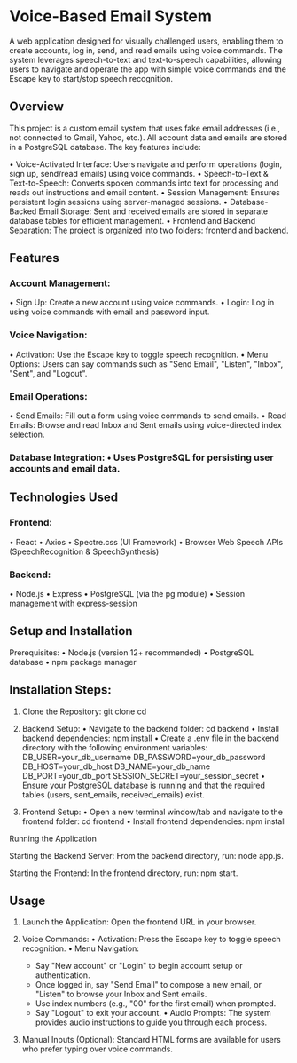 # Voice-Based Email System

A web application designed for visually challenged users, enabling them to create accounts, log in, send, and read emails using voice commands. The system leverages speech-to-text and text-to-speech capabilities, allowing users to navigate and operate the app with simple voice commands and the Escape key to start/stop speech recognition.

## Overview

This project is a custom email system that uses fake email addresses (i.e., not connected to Gmail, Yahoo, etc.). All account data and emails are stored in a PostgreSQL database. The key features include:

• Voice-Activated Interface: Users navigate and perform operations (login, sign up, send/read emails) using voice commands.
 • Speech-to-Text & Text-to-Speech: Converts spoken commands into text for processing and reads out instructions and email content.
 • Session Management: Ensures persistent login sessions using server-managed sessions.
 • Database-Backed Email Storage: Sent and received emails are stored in separate database tables for efficient management.
 • Frontend and Backend Separation: The project is organized into two folders: frontend and backend.


## Features

### Account Management: 
• Sign Up: Create a new account using voice commands. 
• Login: Log in using voice commands with email and password input.

### Voice Navigation: 
• Activation: Use the Escape key to toggle speech recognition. 
• Menu Options: Users can say commands such as "Send Email", "Listen", "Inbox", "Sent", and "Logout".

### Email Operations: 
• Send Emails: Fill out a form using voice commands to send emails.
• Read Emails: Browse and read Inbox and Sent emails using voice-directed index selection.

### Database Integration: • Uses PostgreSQL for persisting user accounts and email data.


## Technologies Used

### Frontend: 
• React 
• Axios • Spectre.css (UI Framework) 
• Browser Web Speech APIs (SpeechRecognition & SpeechSynthesis)

### Backend:
• Node.js
• Express
• PostgreSQL (via the pg module) 
• Session management with express-session


## Setup and Installation

Prerequisites: 
• Node.js (version 12+ recommended) 
• PostgreSQL database 
• npm package manager

## Installation Steps:

1. Clone the Repository: 
git clone <repository-url> 
cd <repository-directory>


2. Backend Setup: 
• Navigate to the backend folder: cd backend 
• Install backend dependencies: npm install 
• Create a .env file in the backend directory with the following environment variables:        DB_USER=your_db_username DB_PASSWORD=your_db_password DB_HOST=your_db_host DB_NAME=your_db_name DB_PORT=your_db_port SESSION_SECRET=your_session_secret 
• Ensure your PostgreSQL database is running and that the required tables (users, sent_emails, received_emails) exist.


3. Frontend Setup: 
• Open a new terminal window/tab and navigate to the frontend folder: cd frontend 
• Install frontend dependencies: npm install



Running the Application

Starting the Backend Server: From the backend directory, run: node app.js.

Starting the Frontend: In the frontend directory, run: npm start.

## Usage

1. Launch the Application: Open the frontend URL in your browser.


2. Voice Commands: 
• Activation: Press the Escape key to toggle speech recognition. 
• Menu Navigation: 
     - Say "New account" or "Login" to begin account setup or authentication.  
     - Once logged in, say "Send Email" to compose a new email, or "Listen" to browse your Inbox and Sent emails.  
     - Use index numbers (e.g., "00" for the first email) when prompted.  
     - Say "Logout" to exit your account. • Audio Prompts: The system provides audio instructions to guide you through each process.


3. Manual Inputs (Optional): Standard HTML forms are available for users who prefer typing over voice commands.